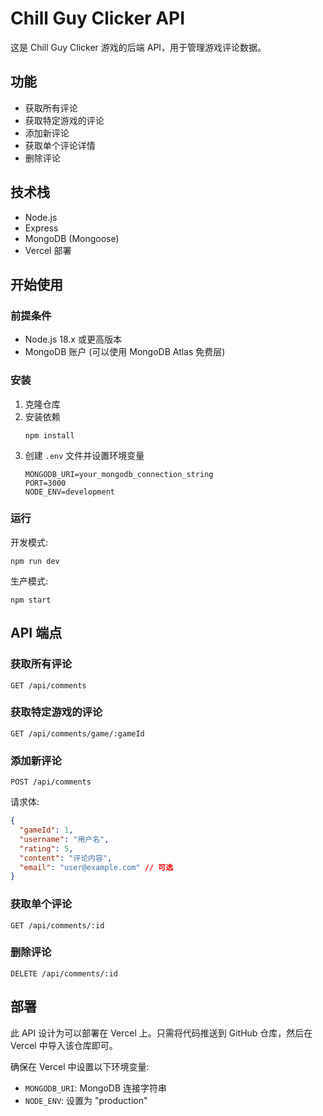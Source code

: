# Chill Guy Clicker API

这是 Chill Guy Clicker 游戏的后端 API，用于管理游戏评论数据。

## 功能

- 获取所有评论
- 获取特定游戏的评论
- 添加新评论
- 获取单个评论详情
- 删除评论

## 技术栈

- Node.js
- Express
- MongoDB (Mongoose)
- Vercel 部署

## 开始使用

### 前提条件

- Node.js 18.x 或更高版本
- MongoDB 账户 (可以使用 MongoDB Atlas 免费层)

### 安装

1. 克隆仓库
2. 安装依赖
   ```
   npm install
   ```
3. 创建 `.env` 文件并设置环境变量
   ```
   MONGODB_URI=your_mongodb_connection_string
   PORT=3000
   NODE_ENV=development
   ```

### 运行

开发模式:
```
npm run dev
```

生产模式:
```
npm start
```

## API 端点

### 获取所有评论
```
GET /api/comments
```

### 获取特定游戏的评论
```
GET /api/comments/game/:gameId
```

### 添加新评论
```
POST /api/comments
```
请求体:
```json
{
  "gameId": 1,
  "username": "用户名",
  "rating": 5,
  "content": "评论内容",
  "email": "user@example.com" // 可选
}
```

### 获取单个评论
```
GET /api/comments/:id
```

### 删除评论
```
DELETE /api/comments/:id
```

## 部署

此 API 设计为可以部署在 Vercel 上。只需将代码推送到 GitHub 仓库，然后在 Vercel 中导入该仓库即可。

确保在 Vercel 中设置以下环境变量:
- `MONGODB_URI`: MongoDB 连接字符串
- `NODE_ENV`: 设置为 "production"
